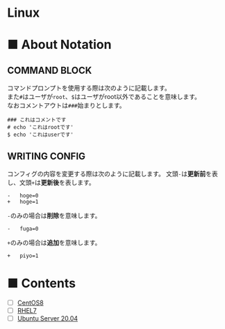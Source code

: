 # Linux
# ■ About Notation
## COMMAND BLOCK
コマンドプロンプトを使用する際は次のように記載します。  
また`#`はユーザが`root`、`$`はユーザがroot以外であることを意味します。  
なおコメントアウトは`###`始まりとします。
```
### これはコメントです
# echo 'これはrootです'
$ echo 'これはuserです'
```
## WRITING CONFIG
コンフィグの内容を変更する際は次のように記載します。
文頭`-`は**更新前**を表し、文頭`+`は**更新後**を表します。
```
-   hoge=0
+   hoge=1
```  
`-`のみの場合は**削除**を意味します。
```
-   fuga=0
```
`+`のみの場合は**追加**を意味します。
```
+   piyo=1
```
# ■ Contents
- [ ] [CentOS8](https://github.com/thetaru/memorandum/tree/master/OS/Linux/CentOS8)
- [ ] [RHEL7](https://github.com/thetaru/memorandum/tree/master/OS/Linux/RHEL7)
- [ ] [Ubuntu Server 20.04](https://github.com/thetaru/memorandum/tree/master/OS/Linux/Ubuntu_Server_20.04)
